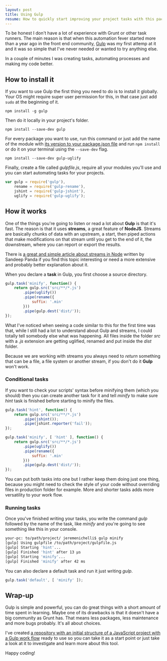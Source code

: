```yaml
---
layout: post
title: Using Gulp
resume: How to quickly start improving your project tasks with this package.
---
```


To be honest I don't have a lot of experience with Grunt or other task runners. The main reason is that when this automation fever started more than a year ago in the front end community, <a href="https://www.gulpjs.com" target="_blank">Gulp</a> was my first attemp at it and it was so simple that I've never needed or wanted to try anything else.

In a couple of minutes I was creating tasks, automating processes and making my code better.

## How to install it

If you want to use Gulp the first thing you need to do is to install it globally. Your OS might require super user permission for this, in that case just add `sudo` at the beginning of it.

```
npm install -g gulp
```

Then do it locally in your project's folder.

```
npm install --save-dev gulp
```

For every package you want to use, run this command or just add the name of the module with <a href="https://docs.npmjs.com/getting-started/installing-npm-packages-locally">its version to your package.json file</a> and run `npm install` or do it on your terminal using the `--save-dev` flag.

```
npm install --save-dev gulp-uglify
```

Finally, create a file called *gulpfile.js*, require all your modules you'll use and you can start automating tasks for your projects.

```js
var gulp = require('gulp'),
    rename = require('gulp-rename'),
    jshint = require('gulp-jshint'),
    uglify = require('gulp-uglify');
```

## How it works

One of the things you're going to listen or read a lot about **Gulp** is that it's fast. The reason is that it uses **streams**, a great feature of **NodeJS**. Streams are basically chunks of data with an upstream, a start, then piped actions that make modifications on that stream until you get to the end of it, the downstream, where you can report or export the results.

There is <a href="http://www.sitepoint.com/basics-node-js-streams/" target="_blank">a great and simple article about streams in Node</a> written by Sandeep Panda if you find this topic interesting or need a more extensive and probably better explanation about it.

When you declare a **task** in Gulp, you first choose a source directory.

```js
gulp.task('minify', function() {
    return gulp.src('src/**/*.js')
        .pipe(uglify())
        .pipe(rename({
            suffix: '.min'
        }))
        .pipe(gulp.dest('dist/'));
});
```

What I've noticed when seeing a code similar to this for the first time was that, while I still had a lot to understand about Gulp and streams, I could totally tell somebody else what was happening. All files inside the folder *src* with a *.js* extension are getting uglified, renamed and put inside the *dist* folder.

Because we are working with streams you always need to *return* something that can be a file, a file system or another stream, if you don't do it **Gulp** won't work.

### Conditional tasks

If you want to check your scripts' syntax before minifying them (which you should) then you can create another task for it and tell *minify* to make sure *hint* task is finished before starting to minify the files.

```js
gulp.task('hint', function() {
    return gulp.src('src/**/*.js')
        .pipe(jshint());
        .pipe(jshint.reporter('fail'));
});

gulp.task('minify', [ 'hint' ], function() {
    return gulp.src('src/**/*.js')
        .pipe(uglify())
        .pipe(rename({
            suffix: '.min'
        }))
        .pipe(gulp.dest('dist/'));
});
```

You can put both tasks into one but I rather keep them doing just one thing, because you might need to check the style of your code without overriding files in production folder for example. More and shorter tasks adds more versatility to your work flow.


### Running tasks

Once you've finished writing your tasks, you write the command *gulp* followed by the name of the task, like *minify* and you're going to see something like this in your console.

```bash
your-pc: to/path/project/ jeremenichelli$ gulp minify
[gulp] Using gulpfile /to/path/project/gulpfile.js
[gulp] Starting 'hint'...
[gulp] Finished 'hint' after 13 μs
[gulp] Starting 'minify'...
[gulp] Finished 'minify' after 42 ms
```

You can also declare a default task and run it just writing *gulp*.

```js
gulp.task('default', [ 'minify' ]);
```

## Wrap-up

Gulp is simple and powerful, you can do great things with a short amount of time spent in learning. Maybe one of its drawbacks is that it doesn't have a big community as Grunt has. That means less packages, less maintenance and more bugs probably. It's all about choices.

I've created <a href="https://github.com/jeremenichelli/recipe" target="_blank">a repository with an initial structure of a JavaScript project with a Gulp work flow</a> ready to use so you can take it as a start point or just take a look at it to investigate and learn more about this tool.

Happy coding!
